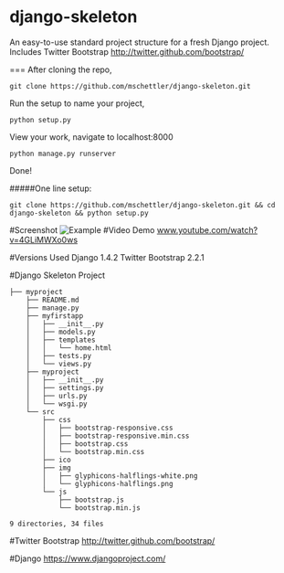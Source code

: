 django-skeleton
===============

An easy-to-use standard project structure for a fresh Django project. Includes Twitter Bootstrap http://twitter.github.com/bootstrap/

===
After cloning the repo,

    git clone https://github.com/mschettler/django-skeleton.git

Run the setup to name your project,
    
    python setup.py

View your work, navigate to localhost:8000

    python manage.py runserver
    
Done!



#####One line setup:

	git clone https://github.com/mschettler/django-skeleton.git && cd django-skeleton && python setup.py


#Screenshot
![Example](https://raw.github.com/mschettler/django-skeleton/master/screenshot.png)
#Video Demo
www.youtube.com/watch?v=4GLiMWXo0ws


#Versions Used
    Django 1.4.2
    Twitter Bootstrap 2.2.1


#Django Skeleton Project

    ├── myproject
        ├── README.md
        ├── manage.py
        ├── myfirstapp
        │   ├── __init__.py
        │   ├── models.py
        │   ├── templates
        │   │   └── home.html
        │   ├── tests.py
        │   └── views.py
        ├── myproject
        │   ├── __init__.py
        │   ├── settings.py
        │   ├── urls.py
        │   └── wsgi.py
        └── src
            ├── css
            │   ├── bootstrap-responsive.css
            │   ├── bootstrap-responsive.min.css
            │   ├── bootstrap.css
            │   └── bootstrap.min.css
            ├── ico
            ├── img
            │   ├── glyphicons-halflings-white.png
            │   └── glyphicons-halflings.png
            └── js
                ├── bootstrap.js
                └── bootstrap.min.js
    
    9 directories, 34 files
    
    
    
#Twitter Bootstrap
http://twitter.github.com/bootstrap/

#Django
https://www.djangoproject.com/
